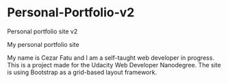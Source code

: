 # Personal-Portfolio-v2
Personal portfolio site v2

My personal portfolio site

My name is Cezar Fatu and I am a self-taught web developer in progress. This is a project made for the Udacity Web Developer Nanodegree. The site is using Bootstrap as a grid-based layout framework. 
